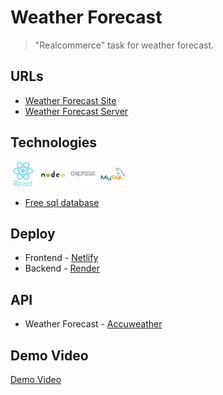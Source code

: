 # Weather Forecast

> "Realcommerce" task for weather forecast.

## URLs

- [Weather Forecast Site](https://realcommerce-task.netlify.app/)
- [Weather Forecast Server](https://oziv-oz-ziv-15-01-2023-fullstack.onrender.com/)

## Technologies

<div>
  <img src="https://raw.githubusercontent.com/OziV/icons/32dff777b67f7cee0546acc6928c1237a180c17a/icons/react/react-original-wordmark.svg" title="React" alt="React" width="40" height="40"/>&nbsp;
  <img src="https://github.com/devicons/devicon/blob/master/icons/nodejs/nodejs-original-wordmark.svg" title="NodeJS" alt="NodeJS" width="40" height="40"/>&nbsp;
  <img src="https://github.com/devicons/devicon/blob/master/icons/express/express-original-wordmark.svg" title="express" alt="express" width="40" height="40"/>&nbsp;
  <img src="https://github.com/devicons/devicon/blob/master/icons/mysql/mysql-original-wordmark.svg" title="mysql" alt="mysql" width="40" height="40"/>&nbsp; 
  
  - [Free sql database](https://www.freesqldatabase.com/)
  </div>

## Deploy

- Frontend - [Netlify](https://www.netlify.com/)
- Backend - [Render](https://render.com/)

## API

- Weather Forecast - [Accuweather](https://developer.accuweather.com/)

## Demo Video

[Demo Video](https://user-images.githubusercontent.com/89987476/212958525-ef9198e7-a1ec-4c11-ac98-552cc8ef2250.webm)

